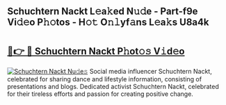 ## Schuchtern Nackt L𝚎a𝚔ed N𝚞𝚍e - Part-f9e Vi𝚍𝚎o P𝚑𝚘tos - H𝚘𝚝 O𝚗𝚕yf𝚊ns L𝚎a𝚔s U8a4k

# <h2><a href="http://kfefdh.oniu.top/?m=Schuchtern+Nackt">🔗👉 🔴 Schuchtern Nackt P𝚑ot𝚘𝚜 V𝚒d𝚎o</a></h2>

[![Schuchtern Nackt Nu𝚍e𝚜](https://i.imgur.com/0qMVB7G.gif)](http://kfefdh.oniu.top/?m=Schuchtern+Nackt)
Social media influencer Schuchtern Nackt, celebrated for sharing dance and lifestyle information, consisting of presentations and blogs. Dedicated activist Schuchtern Nackt, celebrated for their tireless efforts and passion for creating positive change.  
